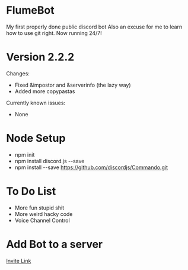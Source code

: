 # FlumeBot
My first properly done public discord bot
Also an excuse for me to learn how to use git right.
Now running 24/7!


# Version 2.2.2
Changes: 
- Fixed &impostor and &serverinfo (the lazy way)
- Added more copypastas

Currently known issues:
- None


# Node Setup
- npm init
- npm install discord.js --save
- npm install --save https://github.com/discordjs/Commando.git

# To Do List
- More fun stupid shit
- More weird hacky code
- Voice Channel Control

# Add Bot to a server
[Invite Link](https://discordapp.com/oauth2/authorize?client_id=662760640242384904&scope=bot&permissions=2146958591)
